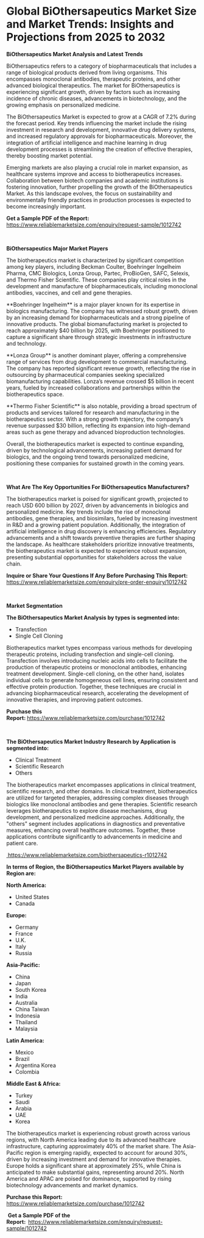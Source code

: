 <p><h1>Global BiOthersapeutics Market Size and Market Trends: Insights and Projections from 2025 to 2032</h1></p><p><strong>BiOthersapeutics Market Analysis and Latest Trends</strong></p>
<p><p>BiOthersapeutics refers to a category of biopharmaceuticals that includes a range of biological products derived from living organisms. This encompasses monoclonal antibodies, therapeutic proteins, and other advanced biological therapeutics. The market for BiOthersapeutics is experiencing significant growth, driven by factors such as increasing incidence of chronic diseases, advancements in biotechnology, and the growing emphasis on personalized medicine.</p><p>The BiOthersapeutics Market is expected to grow at a CAGR of 7.2% during the forecast period. Key trends influencing the market include the rising investment in research and development, innovative drug delivery systems, and increased regulatory approvals for biopharmaceuticals. Moreover, the integration of artificial intelligence and machine learning in drug development processes is streamlining the creation of effective therapies, thereby boosting market potential.</p><p>Emerging markets are also playing a crucial role in market expansion, as healthcare systems improve and access to biotherapeutics increases. Collaboration between biotech companies and academic institutions is fostering innovation, further propelling the growth of the BiOthersapeutics Market. As this landscape evolves, the focus on sustainability and environmentally friendly practices in production processes is expected to become increasingly important.</p></p>
<p><strong>Get a Sample PDF of the Report:&nbsp;</strong> <a href="https://www.reliablemarketsize.com/enquiry/request-sample/1012742?utm_campaign=3560&utm_medium=2&utm_source=Github&utm_content=ia&utm_term=19042025&utm_id=biothersapeutics">https://www.reliablemarketsize.com/enquiry/request-sample/1012742</a></p>
<p>&nbsp;</p>
<p><strong>BiOthersapeutics Major Market Players</strong></p>
<p><p>The biotherapeutics market is characterized by significant competition among key players, including Beckman Coulter, Boehringer Ingelheim Pharma, CMC Biologics, Lonza Group, Partec, ProBioGen, SAFC, Selexis, and Thermo Fisher Scientific. These companies play critical roles in the development and manufacture of biopharmaceuticals, including monoclonal antibodies, vaccines, and cell and gene therapies.</p><p>**Boehringer Ingelheim** is a major player known for its expertise in biologics manufacturing. The company has witnessed robust growth, driven by an increasing demand for biopharmaceuticals and a strong pipeline of innovative products. The global biomanufacturing market is projected to reach approximately $40 billion by 2025, with Boehringer positioned to capture a significant share through strategic investments in infrastructure and technology.</p><p>**Lonza Group** is another dominant player, offering a comprehensive range of services from drug development to commercial manufacturing. The company has reported significant revenue growth, reflecting the rise in outsourcing by pharmaceutical companies seeking specialized biomanufacturing capabilities. Lonza’s revenue crossed $5 billion in recent years, fueled by increased collaborations and partnerships within the biotherapeutics space.</p><p>**Thermo Fisher Scientific** is also notable, providing a broad spectrum of products and services tailored for research and manufacturing in the biotherapeutics sector. With a strong growth trajectory, the company’s revenue surpassed $30 billion, reflecting its expansion into high-demand areas such as gene therapy and advanced bioproduction technologies.</p><p>Overall, the biotherapeutics market is expected to continue expanding, driven by technological advancements, increasing patient demand for biologics, and the ongoing trend towards personalized medicine, positioning these companies for sustained growth in the coming years.</p></p>
<p>&nbsp;</p>
<p><strong>What Are The Key Opportunities For BiOthersapeutics Manufacturers?</strong></p>
<p><p>The biotherapeutics market is poised for significant growth, projected to reach USD 600 billion by 2027, driven by advancements in biologics and personalized medicine. Key trends include the rise of monoclonal antibodies, gene therapies, and biosimilars, fueled by increasing investment in R&D and a growing patient population. Additionally, the integration of artificial intelligence in drug discovery is enhancing efficiencies. Regulatory advancements and a shift towards preventive therapies are further shaping the landscape. As healthcare stakeholders prioritize innovative treatments, the biotherapeutics market is expected to experience robust expansion, presenting substantial opportunities for stakeholders across the value chain.</p></p>
<p><strong>Inquire or Share Your Questions If Any Before Purchasing This Report:</strong> <a href="https://www.reliablemarketsize.com/enquiry/pre-order-enquiry/1012742?utm_campaign=3560&utm_medium=2&utm_source=Github&utm_content=ia&utm_term=19042025&utm_id=biothersapeutics">https://www.reliablemarketsize.com/enquiry/pre-order-enquiry/1012742</a></p>
<p>&nbsp;</p>
<p><strong>Market Segmentation</strong></p>
<p><strong>The BiOthersapeutics Market Analysis by types is segmented into:</strong></p>
<p><ul><li>Transfection</li><li>Single Cell Cloning</li></ul></p>
<p><p>Biotherapeutics market types encompass various methods for developing therapeutic proteins, including transfection and single-cell cloning. Transfection involves introducing nucleic acids into cells to facilitate the production of therapeutic proteins or monoclonal antibodies, enhancing treatment development. Single-cell cloning, on the other hand, isolates individual cells to generate homogeneous cell lines, ensuring consistent and effective protein production. Together, these techniques are crucial in advancing biopharmaceutical research, accelerating the development of innovative therapies, and improving patient outcomes.</p></p>
<p><strong>Purchase this Report:&nbsp;</strong><a href="https://www.reliablemarketsize.com/purchase/1012742?utm_campaign=3560&utm_medium=2&utm_source=Github&utm_content=ia&utm_term=19042025&utm_id=biothersapeutics">https://www.reliablemarketsize.com/purchase/1012742</a></p>
<p>&nbsp;</p>
<p><strong>The BiOthersapeutics Market Industry Research by Application is segmented into:</strong></p>
<p><ul><li>Clinical Treatment</li><li>Scientific Research</li><li>Others</li></ul></p>
<p><p>The biotherapeutics market encompasses applications in clinical treatment, scientific research, and other domains. In clinical treatment, biotherapeutics are utilized for targeted therapies, addressing complex diseases through biologics like monoclonal antibodies and gene therapies. Scientific research leverages biotherapeutics to explore disease mechanisms, drug development, and personalized medicine approaches. Additionally, the "others" segment includes applications in diagnostics and preventative measures, enhancing overall healthcare outcomes. Together, these applications contribute significantly to advancements in medicine and patient care.</p></p>
<p><a href="https://www.reliablemarketsize.com/biothersapeutics-r1012742?utm_campaign=3560&utm_medium=2&utm_source=Github&utm_content=ia&utm_term=19042025&utm_id=biothersapeutics">&nbsp;https://www.reliablemarketsize.com/biothersapeutics-r1012742</a></p>
<p><strong>In terms of Region, the BiOthersapeutics Market Players available by Region are:</strong></p>
<p>
    <p> <strong> North America: </strong>
        <ul>
            <li>United States</li>
            <li>Canada</li>
        </ul>
        </p> 
    <p> <strong> Europe: </strong>
        <ul>
            <li>Germany</li>
            <li>France</li>
            <li>U.K.</li>
            <li>Italy</li>
            <li>Russia</li>
        </ul>
        </p> 
    <p> <strong> Asia-Pacific: </strong>
        <ul>
            <li>China</li>
            <li>Japan</li>
            <li>South Korea</li>
            <li>India</li>
            <li>Australia</li>
            <li>China Taiwan</li>
            <li>Indonesia</li>
            <li>Thailand</li>
            <li>Malaysia</li>
        </ul>
        </p> 
    <p> <strong> Latin America: </strong>
        <ul>
            <li>Mexico</li>
            <li>Brazil</li>
            <li>Argentina Korea</li>
            <li>Colombia</li>
        </ul>
        </p> 
    <p> <strong> Middle East & Africa: </strong>
        <ul>
            <li>Turkey</li>
            <li>Saudi</li>
            <li>Arabia</li>
            <li>UAE</li>
            <li>Korea</li>
        </ul>
    </p>
    </p>
<p><p>The biotherapeutics market is experiencing robust growth across various regions, with North America leading due to its advanced healthcare infrastructure, capturing approximately 40% of the market share. The Asia-Pacific region is emerging rapidly, expected to account for around 30%, driven by increasing investment and demand for innovative therapies. Europe holds a significant share at approximately 25%, while China is anticipated to make substantial gains, representing around 20%. North America and APAC are poised for dominance, supported by rising biotechnology advancements and market dynamics.</p></p>
<p><strong>Purchase this Report: </strong><a href="https://www.reliablemarketsize.com/purchase/1012742?utm_campaign=3560&utm_medium=2&utm_source=Github&utm_content=ia&utm_term=19042025&utm_id=biothersapeutics">https://www.reliablemarketsize.com/purchase/1012742</a></p>
<p>&nbsp;<strong>Get a Sample PDF of the Report:&nbsp;&nbsp;</strong><a href="https://www.reliablemarketsize.com/enquiry/request-sample/1012742?utm_campaign=3560&utm_medium=2&utm_source=Github&utm_content=ia&utm_term=19042025&utm_id=biothersapeutics">https://www.reliablemarketsize.com/enquiry/request-sample/1012742</a></p>
<p><strong></strong></p>
<p><p></p><p></p><p></p></p>